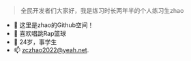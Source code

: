 >全民开发者们大家好，我是练习时长两年半的个人练习生zhao
- 👋 这里是zhao的Github空间！
- 👀 喜欢唱跳Rap篮球
- 🌱 24岁，事学生
- 📫 zczhao2022@yeah.net.
